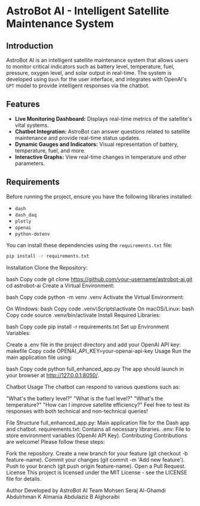 # AstroBot AI - Intelligent Satellite Maintenance System

## Introduction
AstroBot AI is an intelligent satellite maintenance system that allows users to monitor critical indicators such as battery level, temperature, fuel, pressure, oxygen level, and solar output in real-time. The system is developed using `Dash` for the user interface, and integrates with OpenAI's `GPT` model to provide intelligent responses via the chatbot.

## Features
- **Live Monitoring Dashboard:** Displays real-time metrics of the satellite's vital systems.
- **Chatbot Integration:** AstroBot can answer questions related to satellite maintenance and provide real-time status updates.
- **Dynamic Gauges and Indicators:** Visual representation of battery, temperature, fuel, and more.
- **Interactive Graphs:** View real-time changes in temperature and other parameters.

## Requirements
Before running the project, ensure you have the following libraries installed:

- `dash`
- `dash_daq`
- `plotly`
- `openai`
- `python-dotenv`

You can install these dependencies using the `requirements.txt` file:

```bash
pip install -r requirements.txt
```

Installation
Clone the Repository:

bash
Copy code
git clone https://github.com/your-username/astrobot-ai.git
cd astrobot-ai
Create a Virtual Environment:

bash
Copy code
python -m venv .venv
Activate the Virtual Environment:

On Windows:
bash
Copy code
.venv\Scripts\activate
On macOS/Linux:
bash
Copy code
source .venv/bin/activate
Install Required Libraries:

bash
Copy code
pip install -r requirements.txt
Set up Environment Variables:

Create a .env file in the project directory and add your OpenAI API key:
makefile
Copy code
OPENAI_API_KEY=your-openai-api-key
Usage
Run the main application file using:

bash
Copy code
python full_enhanced_app.py
The app should launch in your browser at http://127.0.0.1:8050/.

Chatbot Usage
The chatbot can respond to various questions such as:

"What's the battery level?"
"What is the fuel level?"
"What's the temperature?"
"How can I improve satellite efficiency?"
Feel free to test its responses with both technical and non-technical queries!

File Structure
full_enhanced_app.py: Main application file for the Dash app and chatbot.
requirements.txt: Contains all necessary libraries.
.env: File to store environment variables (OpenAI API Key).
Contributing
Contributions are welcome! Please follow these steps:

Fork the repository.
Create a new branch for your feature (git checkout -b feature-name).
Commit your changes (git commit -m 'Add new feature').
Push to your branch (git push origin feature-name).
Open a Pull Request.
License
This project is licensed under the MIT License - see the LICENSE file for details.

Author
Developed by AstroBot AI Team 
Mohsen Seraj Al-Ghamdi 
Abdulrhman K Almania
Abdulaziz B Alghoraibi
